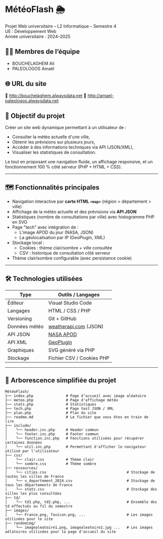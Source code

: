 # MétéoFlash 🌦️

Projet Web universitaire – L2 Informatique – Semestre 4  
UE : Développement Web  
Année universitaire : 2024–2025  

## 👨‍💻 Membres de l’équipe

- BOUCHELAGHEM Ali  
- PALEOLOGOS Amaël  

## 🌐 URL du site

🔗 http://bouchelaghem.alwaysdata.net
🔗 http://amael-paleologos.alwaysdata.net

## 📌 Objectif du projet

Créer un site web dynamique permettant à un utilisateur de :
- Consulter la météo actuelle d'une ville,
- Obtenir les prévisions sur plusieurs jours,
- Accéder à des informations techniques via API (JSON/XML),
- Visualiser les statistiques de consultation.

Le tout en proposant une navigation fluide, un affichage responsive, et un fonctionnement 100 % côté serveur (PHP + HTML + CSS).

---

## 🗺️ Fonctionnalités principales

- Navigation interactive par **carte HTML `<map>`** (région > département > ville)
- Affichage de la météo actuelle et des prévisions via **API JSON**
- Statistiques (nombre de consultations par ville) avec histogramme PHP en SVG
- Page "tech" avec intégration de :
  - L’image APOD du jour (NASA, JSON)
  - La géolocalisation par IP (GeoPlugin, XML)
- Stockage local :
  - Cookies : thème clair/sombre + ville consultée
  - CSV : historique de consultation côté serveur
- Thème clair/sombre configurable (avec persistance cookie)

---

## 🛠️ Technologies utilisées

| Type           | Outils / Langages |
|----------------|-------------------|
| Éditeur        | Visual Studio Code |
| Langages       | HTML / CSS / PHP |
| Versioning     | Git + GitHub |
| Données météo  | [weatherapi.com](https://www.weatherapi.com) (JSON) |
| API JSON       | [NASA APOD](https://api.nasa.gov) |
| API XML        | [GeoPlugin](http://www.geoplugin.com/) |
| Graphiques     | SVG généré via PHP |
| Stockage       | Fichier CSV / Cookies PHP |

---

## 📂 Arborescence simplifiée du projet

```text
MétéoFlash/
├── index.php               # Page d’accueil avec image aléatoire
├── meteo.php               # Page d'affichage météo
├── stats.php               # Statistiques 
├── tech.php                # Page test JSON / XML
├── plan.php                # Plan du site
├── readme.md               # Le fichier que vous êtes en train de lire
├── include/
│    └── header.inc.php     # Header commun
│    └── footer.inc.php     # Footer commun
│    └── function.inc.php   # Fonctions utilisées pour récupérer certaines données
│    └── util.inc.php       # Permettant d'afficher le navigateur utilisé par l'utilisateur
├── css/
│    └── clair.css          # Thème clair 
│    └── sombre.css         # Thème sombre
├── ressources/
│    └── cities.csv                                     # Stockage de toutes les villes de France 
│    └── v_departement_2024.csv                         # Stockage de tous les départements de France
│    └── stats.csv                                      # Stockage des villes les plus consultées 
├── td/	       
│    └── td1.php, td2.php, ...                          # Ensemble des td effectués au fil du semestre 
├── images/                          
│    └── France.png, favicon.png, ...                   # Les images utilisées pour le site
├── randomimg/
│    └── imagealeatoire1.png, imagealeatoire2.jpg ...   # Les images aélatoires utilisées pour la page d'accueil du site
